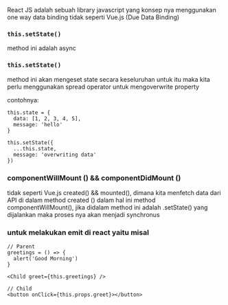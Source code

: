 React JS adalah sebuah library javascript yang konsep nya menggunakan one way data binding 
tidak seperti Vue.js (Due Data Binding)

### `this.setState()` 
method ini adalah async

### `this.setState()` 
method ini akan mengeset state secara keseluruhan untuk itu maka kita perlu menggunakan spread operator untuk mengoverwrite
property

contohnya:
```
this.state = {
  data: [1, 2, 3, 4, 5],
  message: 'hello'
}

this.setState({
  ...this.state,
  message: 'overwriting data'
})
```

### componentWillMount () && componentDidMount ()
tidak seperti Vue.js created() && mounted(), dimana kita menfetch data dari API di dalam method created () dalam hal ini
method componentWillMount(), jika didalam method ini adalah .setState() yang dijalankan maka proses nya akan menjadi
synchronus

### untuk melakukan emit di react yaitu misal
```
// Parent
greetings = () => {
  alert('Good Morning')
}

<Child greet={this.greetings} />

// Child
<button onClick={this.props.greet}></button>
```
